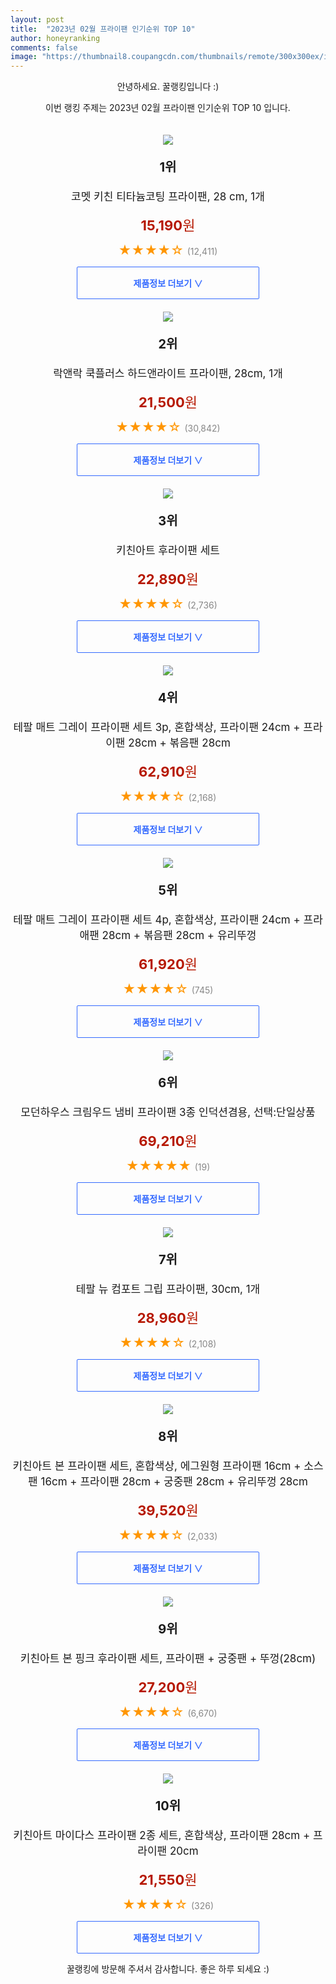 ```yaml
---
layout: post
title:  "2023년 02월 프라이팬 인기순위 TOP 10"
author: honeyranking
comments: false
image: "https://thumbnail8.coupangcdn.com/thumbnails/remote/300x300ex/image/retail/images/517625530368447-19024890-d0c1-40b0-919f-8f257d50f130.jpg"
---
```

<p style="text-align: center;">안녕하세요. 꿀랭킹입니다 :)</p>
<p style="text-align: center;">이번 랭킹 주제는 2023년 02월 프라이팬 인기순위 TOP 10 입니다.</p><center><img src="https://thumbnail8.coupangcdn.com/thumbnails/remote/300x300ex/image/retail/images/517625530368447-19024890-d0c1-40b0-919f-8f257d50f130.jpg" style="margin-top:20px" /></center><p style="text-align: center; font-size: 20px"><b>1위</b></p><p style="text-align: center; font-size: 17px">코멧 키친 티타늄코팅 프라이팬, 28 cm, 1개</p><p style="text-align: center;"><span style="color: #b61800; font-size: 22px;"><b>15,190</b>원</span></p><p style="text-align: center;"><span style="color: #ff9600; font-size: 20px;">★★★★☆ </span><span style="color: #878787;">(12,411)</span></p><center><a href="https://link.coupang.com/a/PyCIt"><div style="font-size: 14px; display: inline-block; padding: 15px 90px; color: #346aff; border-radius: 2px; border: 1px solid #346aff; cursor: pointer;"><b>제품정보 더보기 &or;</b></div></a></center><center><img src="https://thumbnail9.coupangcdn.com/thumbnails/remote/300x300ex/image/retail/images/2529625171693866-7a7bcd9a-01e6-4b43-9609-8bd1e582a520.jpg" style="margin-top:20px" /></center><p style="text-align: center; font-size: 20px"><b>2위</b></p><p style="text-align: center; font-size: 17px">락앤락 쿡플러스 하드앤라이트 프라이팬, 28cm, 1개</p><p style="text-align: center;"><span style="color: #b61800; font-size: 22px;"><b>21,500</b>원</span></p><p style="text-align: center;"><span style="color: #ff9600; font-size: 20px;">★★★★☆ </span><span style="color: #878787;">(30,842)</span></p><center><a href="https://link.coupang.com/a/PyCIv"><div style="font-size: 14px; display: inline-block; padding: 15px 90px; color: #346aff; border-radius: 2px; border: 1px solid #346aff; cursor: pointer;"><b>제품정보 더보기 &or;</b></div></a></center><center><img src="https://thumbnail10.coupangcdn.com/thumbnails/remote/300x300ex/image/product/image/vendoritem/2019/03/05/3030189253/606ce070-f1c2-4d17-bcbc-46bc7c109c0c.jpg" style="margin-top:20px" /></center><p style="text-align: center; font-size: 20px"><b>3위</b></p><p style="text-align: center; font-size: 17px">키친아트 후라이팬 세트</p><p style="text-align: center;"><span style="color: #b61800; font-size: 22px;"><b>22,890</b>원</span></p><p style="text-align: center;"><span style="color: #ff9600; font-size: 20px;">★★★★☆ </span><span style="color: #878787;">(2,736)</span></p><center><a href="https://link.coupang.com/a/PyCIx"><div style="font-size: 14px; display: inline-block; padding: 15px 90px; color: #346aff; border-radius: 2px; border: 1px solid #346aff; cursor: pointer;"><b>제품정보 더보기 &or;</b></div></a></center><center><img src="https://thumbnail8.coupangcdn.com/thumbnails/remote/300x300ex/image/retail/images/1320366625684654-b1715534-b7d7-4937-88af-118580b8535c.jpg" style="margin-top:20px" /></center><p style="text-align: center; font-size: 20px"><b>4위</b></p><p style="text-align: center; font-size: 17px">테팔 매트 그레이 프라이팬 세트 3p, 혼합색상, 프라이팬 24cm + 프라이팬 28cm + 볶음팬 28cm</p><p style="text-align: center;"><span style="color: #b61800; font-size: 22px;"><b>62,910</b>원</span></p><p style="text-align: center;"><span style="color: #ff9600; font-size: 20px;">★★★★☆ </span><span style="color: #878787;">(2,168)</span></p><center><a href="https://link.coupang.com/a/PyCIy"><div style="font-size: 14px; display: inline-block; padding: 15px 90px; color: #346aff; border-radius: 2px; border: 1px solid #346aff; cursor: pointer;"><b>제품정보 더보기 &or;</b></div></a></center><center><img src="https://thumbnail9.coupangcdn.com/thumbnails/remote/300x300ex/image/retail/images/4328030941407734-2216df85-d8f7-4a1a-afd4-943f7ec7806f.jpg" style="margin-top:20px" /></center><p style="text-align: center; font-size: 20px"><b>5위</b></p><p style="text-align: center; font-size: 17px">테팔 매트 그레이 프라이팬 세트 4p, 혼합색상, 프라이팬 24cm + 프라애팬 28cm + 볶음팬 28cm + 유리뚜껑</p><p style="text-align: center;"><span style="color: #b61800; font-size: 22px;"><b>61,920</b>원</span></p><p style="text-align: center;"><span style="color: #ff9600; font-size: 20px;">★★★★☆ </span><span style="color: #878787;">(745)</span></p><center><a href="https://link.coupang.com/a/PyCIz"><div style="font-size: 14px; display: inline-block; padding: 15px 90px; color: #346aff; border-radius: 2px; border: 1px solid #346aff; cursor: pointer;"><b>제품정보 더보기 &or;</b></div></a></center><center><img src="https://thumbnail8.coupangcdn.com/thumbnails/remote/300x300ex/image/vendor_inventory/dbde/45e81bfb0487a9d090c241ee826778c2b9e6d0393864dfb587c626188d89.jpg" style="margin-top:20px" /></center><p style="text-align: center; font-size: 20px"><b>6위</b></p><p style="text-align: center; font-size: 17px">모던하우스 크림우드 냄비 프라이팬 3종 인덕션겸용, 선택:단일상품</p><p style="text-align: center;"><span style="color: #b61800; font-size: 22px;"><b>69,210</b>원</span></p><p style="text-align: center;"><span style="color: #ff9600; font-size: 20px;">★★★★★ </span><span style="color: #878787;">(19)</span></p><center><a href="https://link.coupang.com/a/PyCIA"><div style="font-size: 14px; display: inline-block; padding: 15px 90px; color: #346aff; border-radius: 2px; border: 1px solid #346aff; cursor: pointer;"><b>제품정보 더보기 &or;</b></div></a></center><center><img src="https://thumbnail8.coupangcdn.com/thumbnails/remote/300x300ex/image/retail/images/3046290961745059-589882d9-1d9d-4c19-8e31-7cc4a662d901.jpg" style="margin-top:20px" /></center><p style="text-align: center; font-size: 20px"><b>7위</b></p><p style="text-align: center; font-size: 17px">테팔 뉴 컴포트 그립 프라이팬, 30cm, 1개</p><p style="text-align: center;"><span style="color: #b61800; font-size: 22px;"><b>28,960</b>원</span></p><p style="text-align: center;"><span style="color: #ff9600; font-size: 20px;">★★★★☆ </span><span style="color: #878787;">(2,108)</span></p><center><a href="https://link.coupang.com/a/PyCIC"><div style="font-size: 14px; display: inline-block; padding: 15px 90px; color: #346aff; border-radius: 2px; border: 1px solid #346aff; cursor: pointer;"><b>제품정보 더보기 &or;</b></div></a></center><center><img src="https://thumbnail8.coupangcdn.com/thumbnails/remote/300x300ex/image/product/image/vendoritem/2019/04/01/3145540908/a1566b10-6a1a-496f-8fbe-36fdf665cc0b.jpg" style="margin-top:20px" /></center><p style="text-align: center; font-size: 20px"><b>8위</b></p><p style="text-align: center; font-size: 17px">키친아트 본 프라이팬 세트, 혼합색상, 에그원형 프라이팬 16cm + 소스팬 16cm + 프라이팬 28cm + 궁중팬 28cm + 유리뚜껑 28cm</p><p style="text-align: center;"><span style="color: #b61800; font-size: 22px;"><b>39,520</b>원</span></p><p style="text-align: center;"><span style="color: #ff9600; font-size: 20px;">★★★★☆ </span><span style="color: #878787;">(2,033)</span></p><center><a href="https://link.coupang.com/a/PyCIE"><div style="font-size: 14px; display: inline-block; padding: 15px 90px; color: #346aff; border-radius: 2px; border: 1px solid #346aff; cursor: pointer;"><b>제품정보 더보기 &or;</b></div></a></center><center><img src="https://thumbnail7.coupangcdn.com/thumbnails/remote/300x300ex/image/product/image/vendoritem/2019/01/28/3104869517/2b68643e-fc10-4b58-ad11-63bfe240a373.jpg" style="margin-top:20px" /></center><p style="text-align: center; font-size: 20px"><b>9위</b></p><p style="text-align: center; font-size: 17px">키친아트 본 핑크 후라이팬 세트, 프라이팬 + 궁중팬 + 뚜껑(28cm)</p><p style="text-align: center;"><span style="color: #b61800; font-size: 22px;"><b>27,200</b>원</span></p><p style="text-align: center;"><span style="color: #ff9600; font-size: 20px;">★★★★☆ </span><span style="color: #878787;">(6,670)</span></p><center><a href="https://link.coupang.com/a/PyCIF"><div style="font-size: 14px; display: inline-block; padding: 15px 90px; color: #346aff; border-radius: 2px; border: 1px solid #346aff; cursor: pointer;"><b>제품정보 더보기 &or;</b></div></a></center><center><img src="https://thumbnail7.coupangcdn.com/thumbnails/remote/300x300ex/image/retail/images/2020/09/22/11/8/a5e42de2-d050-44a0-85de-bc1b7019b079.jpg" style="margin-top:20px" /></center><p style="text-align: center; font-size: 20px"><b>10위</b></p><p style="text-align: center; font-size: 17px">키친아트 마이다스 프라이팬 2종 세트, 혼합색상, 프라이팬 28cm + 프라이팬 20cm</p><p style="text-align: center;"><span style="color: #b61800; font-size: 22px;"><b>21,550</b>원</span></p><p style="text-align: center;"><span style="color: #ff9600; font-size: 20px;">★★★★☆ </span><span style="color: #878787;">(326)</span></p><center><a href="https://link.coupang.com/a/PyCIG"><div style="font-size: 14px; display: inline-block; padding: 15px 90px; color: #346aff; border-radius: 2px; border: 1px solid #346aff; cursor: pointer;"><b>제품정보 더보기 &or;</b></div></a></center><p style="text-align: center;">꿀랭킹에 방문해 주셔서 감사합니다. 좋은 하루 되세요 :)</p>